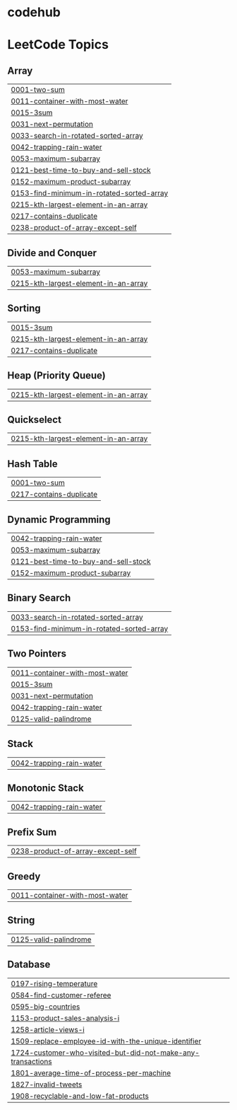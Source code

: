 # codehub
<!---LeetCode Topics Start-->
# LeetCode Topics
## Array
|  |
| ------- |
| [0001-two-sum](https://github.com/mehulrajranjan/codehub/tree/master/0001-two-sum) |
| [0011-container-with-most-water](https://github.com/mehulrajranjan/codehub/tree/master/0011-container-with-most-water) |
| [0015-3sum](https://github.com/mehulrajranjan/codehub/tree/master/0015-3sum) |
| [0031-next-permutation](https://github.com/mehulrajranjan/codehub/tree/master/0031-next-permutation) |
| [0033-search-in-rotated-sorted-array](https://github.com/mehulrajranjan/codehub/tree/master/0033-search-in-rotated-sorted-array) |
| [0042-trapping-rain-water](https://github.com/mehulrajranjan/codehub/tree/master/0042-trapping-rain-water) |
| [0053-maximum-subarray](https://github.com/mehulrajranjan/codehub/tree/master/0053-maximum-subarray) |
| [0121-best-time-to-buy-and-sell-stock](https://github.com/mehulrajranjan/codehub/tree/master/0121-best-time-to-buy-and-sell-stock) |
| [0152-maximum-product-subarray](https://github.com/mehulrajranjan/codehub/tree/master/0152-maximum-product-subarray) |
| [0153-find-minimum-in-rotated-sorted-array](https://github.com/mehulrajranjan/codehub/tree/master/0153-find-minimum-in-rotated-sorted-array) |
| [0215-kth-largest-element-in-an-array](https://github.com/mehulrajranjan/codehub/tree/master/0215-kth-largest-element-in-an-array) |
| [0217-contains-duplicate](https://github.com/mehulrajranjan/codehub/tree/master/0217-contains-duplicate) |
| [0238-product-of-array-except-self](https://github.com/mehulrajranjan/codehub/tree/master/0238-product-of-array-except-self) |
## Divide and Conquer
|  |
| ------- |
| [0053-maximum-subarray](https://github.com/mehulrajranjan/codehub/tree/master/0053-maximum-subarray) |
| [0215-kth-largest-element-in-an-array](https://github.com/mehulrajranjan/codehub/tree/master/0215-kth-largest-element-in-an-array) |
## Sorting
|  |
| ------- |
| [0015-3sum](https://github.com/mehulrajranjan/codehub/tree/master/0015-3sum) |
| [0215-kth-largest-element-in-an-array](https://github.com/mehulrajranjan/codehub/tree/master/0215-kth-largest-element-in-an-array) |
| [0217-contains-duplicate](https://github.com/mehulrajranjan/codehub/tree/master/0217-contains-duplicate) |
## Heap (Priority Queue)
|  |
| ------- |
| [0215-kth-largest-element-in-an-array](https://github.com/mehulrajranjan/codehub/tree/master/0215-kth-largest-element-in-an-array) |
## Quickselect
|  |
| ------- |
| [0215-kth-largest-element-in-an-array](https://github.com/mehulrajranjan/codehub/tree/master/0215-kth-largest-element-in-an-array) |
## Hash Table
|  |
| ------- |
| [0001-two-sum](https://github.com/mehulrajranjan/codehub/tree/master/0001-two-sum) |
| [0217-contains-duplicate](https://github.com/mehulrajranjan/codehub/tree/master/0217-contains-duplicate) |
## Dynamic Programming
|  |
| ------- |
| [0042-trapping-rain-water](https://github.com/mehulrajranjan/codehub/tree/master/0042-trapping-rain-water) |
| [0053-maximum-subarray](https://github.com/mehulrajranjan/codehub/tree/master/0053-maximum-subarray) |
| [0121-best-time-to-buy-and-sell-stock](https://github.com/mehulrajranjan/codehub/tree/master/0121-best-time-to-buy-and-sell-stock) |
| [0152-maximum-product-subarray](https://github.com/mehulrajranjan/codehub/tree/master/0152-maximum-product-subarray) |
## Binary Search
|  |
| ------- |
| [0033-search-in-rotated-sorted-array](https://github.com/mehulrajranjan/codehub/tree/master/0033-search-in-rotated-sorted-array) |
| [0153-find-minimum-in-rotated-sorted-array](https://github.com/mehulrajranjan/codehub/tree/master/0153-find-minimum-in-rotated-sorted-array) |
## Two Pointers
|  |
| ------- |
| [0011-container-with-most-water](https://github.com/mehulrajranjan/codehub/tree/master/0011-container-with-most-water) |
| [0015-3sum](https://github.com/mehulrajranjan/codehub/tree/master/0015-3sum) |
| [0031-next-permutation](https://github.com/mehulrajranjan/codehub/tree/master/0031-next-permutation) |
| [0042-trapping-rain-water](https://github.com/mehulrajranjan/codehub/tree/master/0042-trapping-rain-water) |
| [0125-valid-palindrome](https://github.com/mehulrajranjan/codehub/tree/master/0125-valid-palindrome) |
## Stack
|  |
| ------- |
| [0042-trapping-rain-water](https://github.com/mehulrajranjan/codehub/tree/master/0042-trapping-rain-water) |
## Monotonic Stack
|  |
| ------- |
| [0042-trapping-rain-water](https://github.com/mehulrajranjan/codehub/tree/master/0042-trapping-rain-water) |
## Prefix Sum
|  |
| ------- |
| [0238-product-of-array-except-self](https://github.com/mehulrajranjan/codehub/tree/master/0238-product-of-array-except-self) |
## Greedy
|  |
| ------- |
| [0011-container-with-most-water](https://github.com/mehulrajranjan/codehub/tree/master/0011-container-with-most-water) |
## String
|  |
| ------- |
| [0125-valid-palindrome](https://github.com/mehulrajranjan/codehub/tree/master/0125-valid-palindrome) |
## Database
|  |
| ------- |
| [0197-rising-temperature](https://github.com/mehulrajranjan/codehub/tree/master/0197-rising-temperature) |
| [0584-find-customer-referee](https://github.com/mehulrajranjan/codehub/tree/master/0584-find-customer-referee) |
| [0595-big-countries](https://github.com/mehulrajranjan/codehub/tree/master/0595-big-countries) |
| [1153-product-sales-analysis-i](https://github.com/mehulrajranjan/codehub/tree/master/1153-product-sales-analysis-i) |
| [1258-article-views-i](https://github.com/mehulrajranjan/codehub/tree/master/1258-article-views-i) |
| [1509-replace-employee-id-with-the-unique-identifier](https://github.com/mehulrajranjan/codehub/tree/master/1509-replace-employee-id-with-the-unique-identifier) |
| [1724-customer-who-visited-but-did-not-make-any-transactions](https://github.com/mehulrajranjan/codehub/tree/master/1724-customer-who-visited-but-did-not-make-any-transactions) |
| [1801-average-time-of-process-per-machine](https://github.com/mehulrajranjan/codehub/tree/master/1801-average-time-of-process-per-machine) |
| [1827-invalid-tweets](https://github.com/mehulrajranjan/codehub/tree/master/1827-invalid-tweets) |
| [1908-recyclable-and-low-fat-products](https://github.com/mehulrajranjan/codehub/tree/master/1908-recyclable-and-low-fat-products) |
<!---LeetCode Topics End-->